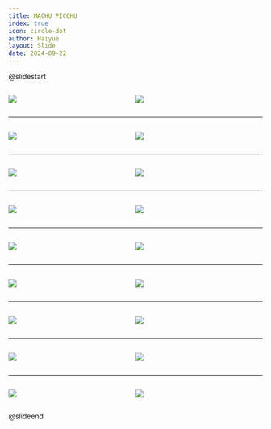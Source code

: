 ```yaml
---
title: MACHU PICCHU
index: true
icon: circle-dot
author: Haiyue
layout: Slide
date: 2024-09-22
---
```

 
@slidestart

<div style="display:flex">
<div style="flex:1">

![](https://raw.githubusercontent.com/yclord/reading/refs/heads/master/english/Level-V/MACHU%20PICCHU/001.webp)
</div>
<div style="flex:1">

![](https://raw.githubusercontent.com/yclord/reading/refs/heads/master/english/Level-V/MACHU%20PICCHU/002.webp)
</div>
</div>

---

<div style="display:flex">
<div style="flex:1">

![](https://raw.githubusercontent.com/yclord/reading/refs/heads/master/english/Level-V/MACHU%20PICCHU/003.webp)
</div>
<div style="flex:1">

![](https://raw.githubusercontent.com/yclord/reading/refs/heads/master/english/Level-V/MACHU%20PICCHU/004.webp)
</div>
</div>

---

<div style="display:flex">
<div style="flex:1">

![](https://raw.githubusercontent.com/yclord/reading/refs/heads/master/english/Level-V/MACHU%20PICCHU/005.webp)
</div>
<div style="flex:1">

![](https://raw.githubusercontent.com/yclord/reading/refs/heads/master/english/Level-V/MACHU%20PICCHU/006.webp)
</div>
</div>

---

<div style="display:flex">
<div style="flex:1">

![](https://raw.githubusercontent.com/yclord/reading/refs/heads/master/english/Level-V/MACHU%20PICCHU/007.webp)
</div>
<div style="flex:1">

![](https://raw.githubusercontent.com/yclord/reading/refs/heads/master/english/Level-V/MACHU%20PICCHU/008.webp)
</div>
</div>

---

<div style="display:flex">
<div style="flex:1">

![](https://raw.githubusercontent.com/yclord/reading/refs/heads/master/english/Level-V/MACHU%20PICCHU/009.webp)
</div>
<div style="flex:1">

![](https://raw.githubusercontent.com/yclord/reading/refs/heads/master/english/Level-V/MACHU%20PICCHU/010.webp)
</div>
</div>

---

<div style="display:flex">
<div style="flex:1">

![](https://raw.githubusercontent.com/yclord/reading/refs/heads/master/english/Level-V/MACHU%20PICCHU/011.webp)
</div>
<div style="flex:1">

![](https://raw.githubusercontent.com/yclord/reading/refs/heads/master/english/Level-V/MACHU%20PICCHU/012.webp)
</div>
</div>

---

<div style="display:flex">
<div style="flex:1">

![](https://raw.githubusercontent.com/yclord/reading/refs/heads/master/english/Level-V/MACHU%20PICCHU/013.webp)
</div>
<div style="flex:1">

![](https://raw.githubusercontent.com/yclord/reading/refs/heads/master/english/Level-V/MACHU%20PICCHU/014.webp)
</div>
</div>

---

<div style="display:flex">
<div style="flex:1">

![](https://raw.githubusercontent.com/yclord/reading/refs/heads/master/english/Level-V/MACHU%20PICCHU/015.webp)
</div>
<div style="flex:1">

![](https://raw.githubusercontent.com/yclord/reading/refs/heads/master/english/Level-V/MACHU%20PICCHU/016.webp)
</div>
</div>

---

<div style="display:flex">
<div style="flex:1">

![](https://raw.githubusercontent.com/yclord/reading/refs/heads/master/english/Level-V/MACHU%20PICCHU/017.webp)
</div>
<div style="flex:1">

![](https://raw.githubusercontent.com/yclord/reading/refs/heads/master/english/Level-V/MACHU%20PICCHU/018.webp)
</div>
</div>

@slideend